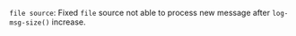 `file source`: Fixed `file` source not able to process new message after `log-msg-size()` increase.
